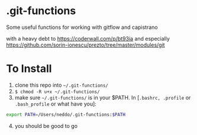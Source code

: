 .git-functions
==============

Some useful functions for working with gitflow and capistrano

with a heavy debt to https://coderwall.com/p/bt93ia and especially https://github.com/sorin-ionescu/prezto/tree/master/modules/git

# To Install

1. clone this repo into `~/.git-functions/`
2. `$ chmod -R u+x ~/.git-functions/`
3. make sure `~/.git-functions/` is in your $PATH. In [`.bashrc, .profile` or `.bash_profile` or what have you]:
```bash
export PATH=/Users/neddo/.git-functions:$PATH
```
4. you should be good to go
